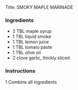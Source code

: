 <!DOCTYPE HTML PUBLIC "-//W3C//DTD HTML 4.0 Transitional//EN">
<html>
  <head>
  <title>SMOKY MAPLE MARINADE</title><link rel='stylesheet' href='style.css' type='text/css'><meta http-equiv="Content-Style-Stype" content="text/css">
     <meta http-equiv="Content-Type" content="text/html;charset=utf-8">
     </head><body><div class="recipe" itemscope itemtype="http://schema.org/Recipe"><div class='header'><p class="title"><span class="label">Title:</span> <span itemprop="name">SMOKY MAPLE MARINADE</span></p>
</div><div class="ing"><h3>Ingredients</h3><ul class="ing"><li class="ing" itemprop="ingredients">2 TBL maple syrup </li>
<li class="ing" itemprop="ingredients">1 TBL liquid smoke </li>
<li class="ing" itemprop="ingredients">1 TBL lemon juice </li>
<li class="ing" itemprop="ingredients">1 TBL tomato paste </li>
<li class="ing" itemprop="ingredients">1 TBL olive oil </li>
<li class="ing" itemprop="ingredients">2 clove garlic, thickly sliced </li>
</ul>
</div>
<div class="instructions"><h3 class="Instructions">Instructions</h3><div itemprop="recipeInstructions"><p>1 Combine all ingredients</p></div></div></div>

</body>
</html>